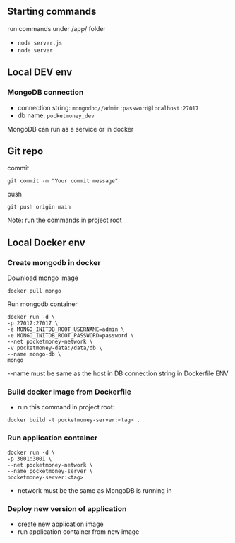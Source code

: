 ## Starting commands
run commands under /app/ folder
- `node server.js`
- `node server`

## Local DEV env
### MongoDB connection

- connection string: `mongodb://admin:password@localhost:27017`
- db name: `pocketmoney_dev`

MongoDB can run as a service or in docker

## Git repo
commit
```
git commit -m "Your commit message"
```

push
```
git push origin main
```
Note: run the commands in project root

## Local Docker env

### Create mongodb in docker 
Download mongo image
```
docker pull mongo
```
Run mongodb container
```
docker run -d \
-p 27017:27017 \
-e MONGO_INITDB_ROOT_USERNAME=admin \
-e MONGO_INITDB_ROOT_PASSWORD=password \
--net pocketmoney-network \
-v pocketmoney-data:/data/db \
--name mongo-db \
mongo
```
--name must be same as the host in DB connection string in Dockerfile ENV

### Build docker image from Dockerfile
- run this command in project root:
```
docker build -t pocketmoney-server:<tag> .
```


### Run application container
```
docker run -d \
-p 3001:3001 \
--net pocketmoney-network \
--name pocketmoney-server \
pocketmoney-server:<tag>
```
- network must be the same as MongoDB is running in

### Deploy new version of application
- create new application image
- run application container from new image
